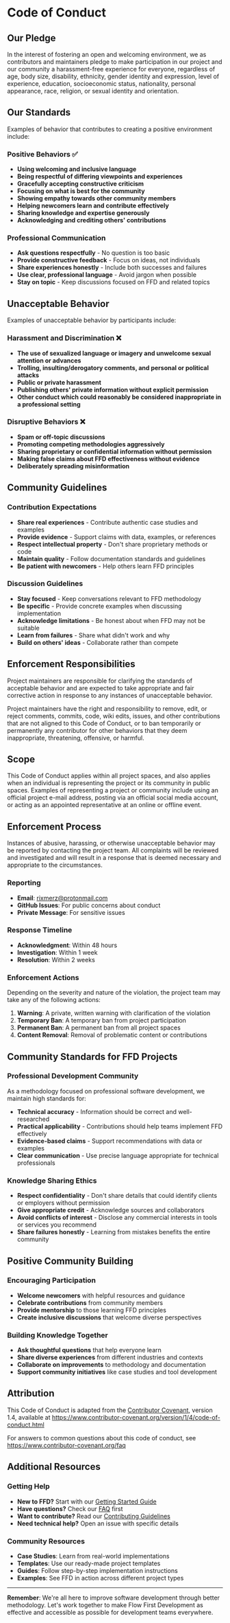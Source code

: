 # Code of Conduct

## Our Pledge

In the interest of fostering an open and welcoming environment, we as contributors and maintainers pledge to make participation in our project and our community a harassment-free experience for everyone, regardless of age, body size, disability, ethnicity, gender identity and expression, level of experience, education, socioeconomic status, nationality, personal appearance, race, religion, or sexual identity and orientation.

## Our Standards

Examples of behavior that contributes to creating a positive environment include:

### Positive Behaviors ✅
- **Using welcoming and inclusive language**
- **Being respectful of differing viewpoints and experiences**  
- **Gracefully accepting constructive criticism**
- **Focusing on what is best for the community**
- **Showing empathy towards other community members**
- **Helping newcomers learn and contribute effectively**
- **Sharing knowledge and expertise generously**
- **Acknowledging and crediting others' contributions**

### Professional Communication
- **Ask questions respectfully** - No question is too basic
- **Provide constructive feedback** - Focus on ideas, not individuals
- **Share experiences honestly** - Include both successes and failures
- **Use clear, professional language** - Avoid jargon when possible
- **Stay on topic** - Keep discussions focused on FFD and related topics

## Unacceptable Behavior

Examples of unacceptable behavior by participants include:

### Harassment and Discrimination ❌
- **The use of sexualized language or imagery and unwelcome sexual attention or advances**
- **Trolling, insulting/derogatory comments, and personal or political attacks**
- **Public or private harassment**
- **Publishing others' private information without explicit permission**
- **Other conduct which could reasonably be considered inappropriate in a professional setting**

### Disruptive Behaviors ❌
- **Spam or off-topic discussions**
- **Promoting competing methodologies aggressively**  
- **Sharing proprietary or confidential information without permission**
- **Making false claims about FFD effectiveness without evidence**
- **Deliberately spreading misinformation**

## Community Guidelines

### Contribution Expectations
- **Share real experiences** - Contribute authentic case studies and examples
- **Provide evidence** - Support claims with data, examples, or references  
- **Respect intellectual property** - Don't share proprietary methods or code
- **Maintain quality** - Follow documentation standards and guidelines
- **Be patient with newcomers** - Help others learn FFD principles

### Discussion Guidelines
- **Stay focused** - Keep conversations relevant to FFD methodology
- **Be specific** - Provide concrete examples when discussing implementation
- **Acknowledge limitations** - Be honest about when FFD may not be suitable
- **Learn from failures** - Share what didn't work and why
- **Build on others' ideas** - Collaborate rather than compete

## Enforcement Responsibilities

Project maintainers are responsible for clarifying the standards of acceptable behavior and are expected to take appropriate and fair corrective action in response to any instances of unacceptable behavior.

Project maintainers have the right and responsibility to remove, edit, or reject comments, commits, code, wiki edits, issues, and other contributions that are not aligned to this Code of Conduct, or to ban temporarily or permanently any contributor for other behaviors that they deem inappropriate, threatening, offensive, or harmful.

## Scope

This Code of Conduct applies within all project spaces, and also applies when an individual is representing the project or its community in public spaces. Examples of representing a project or community include using an official project e-mail address, posting via an official social media account, or acting as an appointed representative at an online or offline event.

## Enforcement Process

Instances of abusive, harassing, or otherwise unacceptable behavior may be reported by contacting the project team. All complaints will be reviewed and investigated and will result in a response that is deemed necessary and appropriate to the circumstances.

### Reporting
- **Email**: rixmerz@protonmail.com
- **GitHub Issues**: For public concerns about conduct
- **Private Message**: For sensitive issues

### Response Timeline
- **Acknowledgment**: Within 48 hours
- **Investigation**: Within 1 week  
- **Resolution**: Within 2 weeks

### Enforcement Actions

Depending on the severity and nature of the violation, the project team may take any of the following actions:

1. **Warning**: A private, written warning with clarification of the violation
2. **Temporary Ban**: A temporary ban from project participation
3. **Permanent Ban**: A permanent ban from all project spaces
4. **Content Removal**: Removal of problematic content or contributions

## Community Standards for FFD Projects

### Professional Development Community
As a methodology focused on professional software development, we maintain high standards for:

- **Technical accuracy** - Information should be correct and well-researched
- **Practical applicability** - Contributions should help teams implement FFD effectively  
- **Evidence-based claims** - Support recommendations with data or examples
- **Clear communication** - Use precise language appropriate for technical professionals

### Knowledge Sharing Ethics
- **Respect confidentiality** - Don't share details that could identify clients or employers without permission
- **Give appropriate credit** - Acknowledge sources and collaborators
- **Avoid conflicts of interest** - Disclose any commercial interests in tools or services you recommend
- **Share failures honestly** - Learning from mistakes benefits the entire community

## Positive Community Building

### Encouraging Participation
- **Welcome newcomers** with helpful resources and guidance
- **Celebrate contributions** from community members
- **Provide mentorship** to those learning FFD principles
- **Create inclusive discussions** that welcome diverse perspectives

### Building Knowledge Together
- **Ask thoughtful questions** that help everyone learn
- **Share diverse experiences** from different industries and contexts
- **Collaborate on improvements** to methodology and documentation
- **Support community initiatives** like case studies and tool development

## Attribution

This Code of Conduct is adapted from the [Contributor Covenant](https://www.contributor-covenant.org), version 1.4, available at https://www.contributor-covenant.org/version/1/4/code-of-conduct.html

For answers to common questions about this code of conduct, see https://www.contributor-covenant.org/faq

## Additional Resources

### Getting Help
- **New to FFD?** Start with our [Getting Started Guide](guides/getting-started.md)
- **Have questions?** Check our [FAQ](docs/10-faq.md) first
- **Want to contribute?** Read our [Contributing Guidelines](CONTRIBUTING.md)
- **Need technical help?** Open an issue with specific details

### Community Resources
- **Case Studies**: Learn from real-world implementations
- **Templates**: Use our ready-made project templates  
- **Guides**: Follow step-by-step implementation instructions
- **Examples**: See FFD in action across different project types

---

**Remember**: We're all here to improve software development through better methodology. Let's work together to make Flow First Development as effective and accessible as possible for development teams everywhere.